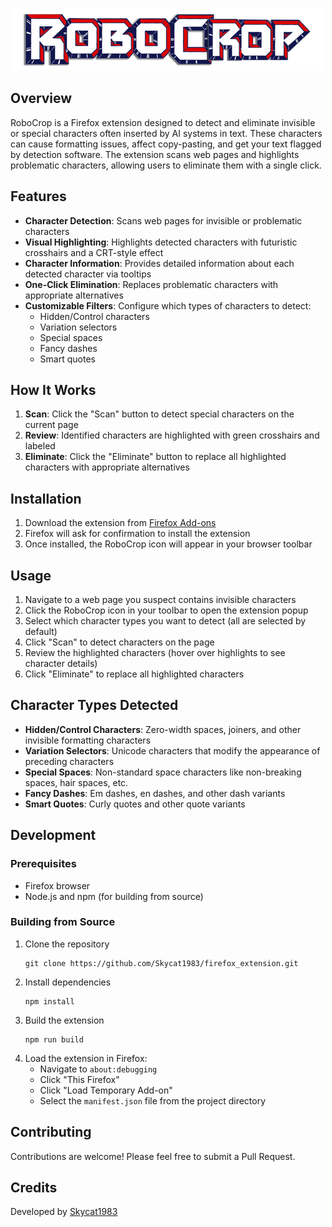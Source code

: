 ![RoboCrop Logo](src/assets/images/roboCropLogo.png)

<!-- ![RoboCrop Logo](icons/logo_96.png) -->

## Overview

RoboCrop is a Firefox extension designed to detect and eliminate invisible or special characters often inserted by AI systems in text. These characters can cause formatting issues, affect copy-pasting, and get your text flagged by detection software. The extension scans web pages and highlights problematic characters, allowing users to eliminate them with a single click.

## Features

- **Character Detection**: Scans web pages for invisible or problematic characters
- **Visual Highlighting**: Highlights detected characters with futuristic crosshairs and a CRT-style effect
- **Character Information**: Provides detailed information about each detected character via tooltips
- **One-Click Elimination**: Replaces problematic characters with appropriate alternatives
- **Customizable Filters**: Configure which types of characters to detect:
  - Hidden/Control characters
  - Variation selectors
  - Special spaces
  - Fancy dashes
  - Smart quotes

## How It Works

1. **Scan**: Click the "Scan" button to detect special characters on the current page
2. **Review**: Identified characters are highlighted with green crosshairs and labeled
3. **Eliminate**: Click the "Eliminate" button to replace all highlighted characters with appropriate alternatives

## Installation

1. Download the extension from [Firefox Add-ons](https://addons.mozilla.org/en-US/firefox/addon/robocrop/)
2. Firefox will ask for confirmation to install the extension
3. Once installed, the RoboCrop icon will appear in your browser toolbar

## Usage

1. Navigate to a web page you suspect contains invisible characters
2. Click the RoboCrop icon in your toolbar to open the extension popup
3. Select which character types you want to detect (all are selected by default)
4. Click "Scan" to detect characters on the page
5. Review the highlighted characters (hover over highlights to see character details)
6. Click "Eliminate" to replace all highlighted characters

## Character Types Detected

- **Hidden/Control Characters**: Zero-width spaces, joiners, and other invisible formatting characters
- **Variation Selectors**: Unicode characters that modify the appearance of preceding characters
- **Special Spaces**: Non-standard space characters like non-breaking spaces, hair spaces, etc.
- **Fancy Dashes**: Em dashes, en dashes, and other dash variants
- **Smart Quotes**: Curly quotes and other quote variants

## Development

### Prerequisites

- Firefox browser
- Node.js and npm (for building from source)

### Building from Source

1. Clone the repository
   ```
   git clone https://github.com/Skycat1983/firefox_extension.git
   ```
2. Install dependencies
   ```
   npm install
   ```
3. Build the extension
   ```
   npm run build
   ```
4. Load the extension in Firefox:
   - Navigate to `about:debugging`
   - Click "This Firefox"
   - Click "Load Temporary Add-on"
   - Select the `manifest.json` file from the project directory

## Contributing

Contributions are welcome! Please feel free to submit a Pull Request.

## Credits

Developed by [Skycat1983](https://github.com/Skycat1983)
